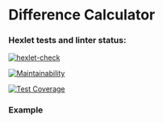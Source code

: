 # Difference Calculator

### Hexlet tests and linter status:

[![hexlet-check](https://github.com/y-brs/frontend-project-46/actions/workflows/hexlet-check.yml/badge.svg)](https://github.com/y-brs/frontend-project-46/actions/workflows/hexlet-check.yml)

[![Maintainability](https://api.codeclimate.com/v1/badges/6724b62164afb73abe0f/maintainability)](https://codeclimate.com/github/y-brs/frontend-project-46/maintainability)

[![Test Coverage](https://api.codeclimate.com/v1/badges/6724b62164afb73abe0f/test_coverage)](https://codeclimate.com/github/y-brs/frontend-project-46/test_coverage)

### Example
